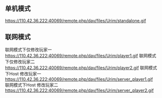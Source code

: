 ## 单机模式
https://110.42.36.222:40069/remote.php/dav/files/Urim/standalone.gif

## 联网模式

联网模式下仅修改玩家一
https://110.42.36.222:40069/remote.php/dav/files/Urim/player1.gif
联网模式下仅修改玩家二
https://110.42.36.222:40069/remote.php/dav/files/Urim/player2.gif
联网模式下Host 修改玩家一
https://110.42.36.222:40069/remote.php/dav/files/Urim/server_player1.gif
联网模式下Host 修改玩家二
https://110.42.36.222:40069/remote.php/dav/files/Urim/server_player2.gif